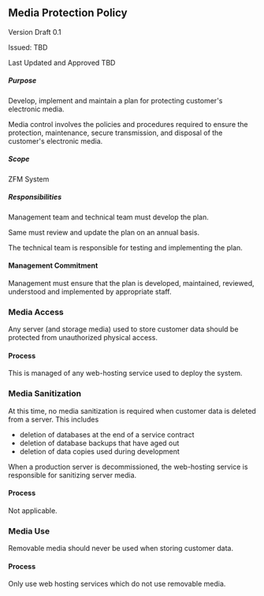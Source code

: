 ## Media Protection Policy

Version Draft 0.1

Issued: TBD

Last Updated and Approved TBD

##### Purpose

Develop, implement and maintain a plan for protecting customer's
electronic media.

Media control involves the policies and procedures required to ensure the
protection, maintenance, secure transmission, and disposal of the customer's
electronic media.

##### Scope

ZFM System

##### Responsibilities

Management team and technical team must develop the plan.

Same must review and update the plan on an annual basis.

The technical team is responsible for testing and implementing the plan.

#### Management Commitment

Management must ensure that the plan is developed, maintained, reviewed,
understood and implemented by appropriate staff.

### Media Access

Any server (and storage media) used to store customer data should be protected
from unauthorized physical access.

#### Process

This is managed of any web-hosting service used to deploy the system.

### Media Sanitization

At this time, no media sanitization is required when customer data is deleted
from a server. This includes

- deletion of databases at the end of a service contract
- deletion of database backups that have aged out
- deletion of data copies used during development

When a production server is decommissioned, the web-hosting service is
responsible for sanitizing server media.

#### Process

Not applicable.

### Media Use

Removable media should never be used when storing customer data.

#### Process

Only use web hosting services which do not use removable media.


